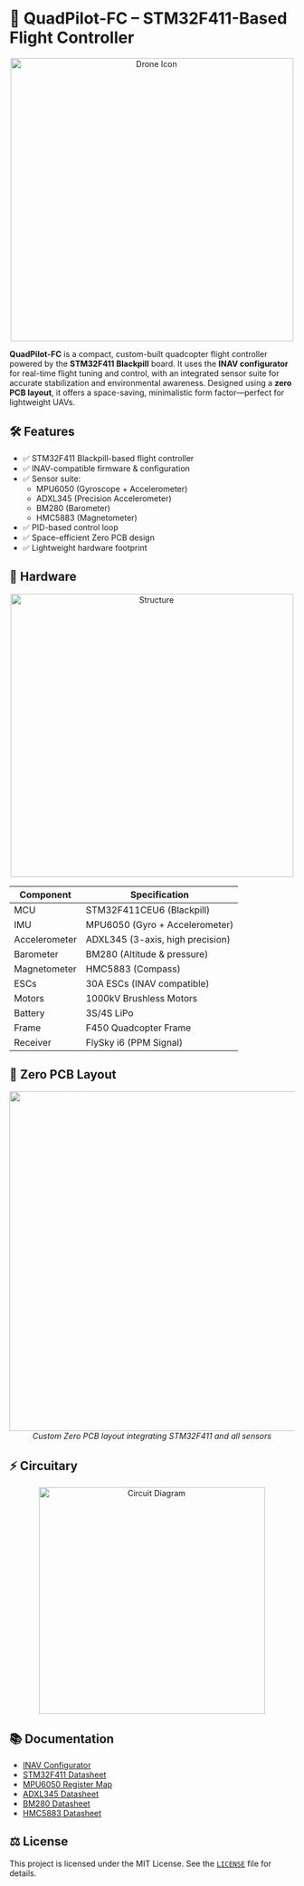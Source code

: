 # 🚁 QuadPilot-FC – STM32F411-Based Flight Controller

<p align="center">
  <img src="https://drive.google.com/uc?export=view&id=1qYn6Pgk2dRrZZ9FfdGF-8EtIsHSCfpHK" alt="Drone Icon" width="500"/>
</p>

**QuadPilot-FC** is a compact, custom-built quadcopter flight controller powered by the **STM32F411 Blackpill** board. It uses the **INAV configurator** for real-time flight tuning and control, with an integrated sensor suite for accurate stabilization and environmental awareness. Designed using a **zero PCB layout**, it offers a space-saving, minimalistic form factor—perfect for lightweight UAVs.



## 🛠️ Features

- ✅ STM32F411 Blackpill-based flight controller  
- ✅ INAV-compatible firmware & configuration  
- ✅ Sensor suite:
  - MPU6050 (Gyroscope + Accelerometer)  
  - ADXL345 (Precision Accelerometer)  
  - BM280 (Barometer)  
  - HMC5883 (Magnetometer)
- ✅ PID-based control loop  
- ✅ Space-efficient Zero PCB design  
- ✅ Lightweight hardware footprint  



## 🧩 Hardware

<p align="center">
  <img src="https://drive.google.com/uc?export=view&id=1lZXwAWgJRk456jW6qQoy4LYiFgoMexCX" alt="Structure" width="500"/>
</p>

<table align="center">
  <thead>
    <tr>
      <th>Component</th>
      <th>Specification</th>
    </tr>
  </thead>
  <tbody>
    <tr><td>MCU</td><td>STM32F411CEU6 (Blackpill)</td></tr>
    <tr><td>IMU</td><td>MPU6050 (Gyro + Accelerometer)</td></tr>
    <tr><td>Accelerometer</td><td>ADXL345 (3-axis, high precision)</td></tr>
    <tr><td>Barometer</td><td>BM280 (Altitude & pressure)</td></tr>
    <tr><td>Magnetometer</td><td>HMC5883 (Compass)</td></tr>
    <tr><td>ESCs</td><td>30A ESCs (INAV compatible)</td></tr>
    <tr><td>Motors</td><td>1000kV Brushless Motors</td></tr>
    <tr><td>Battery</td><td>3S/4S LiPo</td></tr>
    <tr><td>Frame</td><td>F450 Quadcopter Frame</td></tr>
    <tr><td>Receiver</td><td>FlySky i6 (PPM Signal)</td></tr>
  </tbody>
</table>


## 🧾 Zero PCB Layout

<p align="center">
  <img src="images/flight_controller_layout.png" width="600"/>
  <br>
  <i>Custom Zero PCB layout integrating STM32F411 and all sensors</i>
</p>



## ⚡ Circuitary

<p align="center">
  <img src="https://drive.google.com/uc?export=view&id=1adNxw3GfxY16109bKmsbfa1pXdPlGDL7" alt="Circuit Diagram" width="400"/>
</p>



## 📚 Documentation

- [INAV Configurator](https://github.com/iNavFlight/inav-configurator)  
- [STM32F411 Datasheet](https://www.st.com/resource/en/datasheet/stm32f411ce.pdf)  
- [MPU6050 Register Map](https://invensense.tdk.com/wp-content/uploads/2015/02/MPU-6000-Register-Map1.pdf)  
- [ADXL345 Datasheet](https://www.analog.com/media/en/technical-documentation/data-sheets/adxl345.pdf)  
- [BM280 Datasheet](https://www.bosch-sensortec.com/media/boschsensortec/downloads/datasheets/bst-bme280-ds002.pdf)  
- [HMC5883 Datasheet](https://cdn.sparkfun.com/datasheets/Sensors/Magneto/HMC5883L.pdf)  



## ⚖️ License

This project is licensed under the MIT License. See the [`LICENSE`](./LICENSE) file for details.
